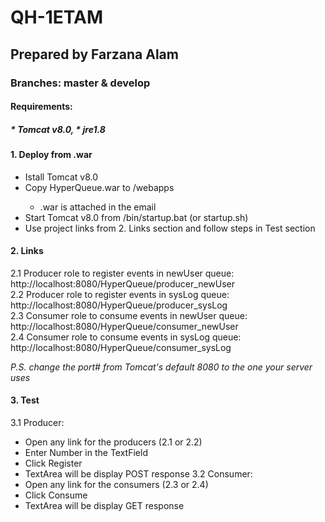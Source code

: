 # QH-1ETAM
## Prepared by Farzana Alam

### Branches: master & develop

#### Requirements: 
##### * Tomcat v8.0, * jre1.8

#### 1. Deploy from .war
* Istall Tomcat v8.0
* Copy HyperQueue.war to <Tomcat v8.0 install dir>/webapps
  * .war is attached in the email
* Start Tomcat v8.0 from <Tomcat v8.0 install dir>/bin/startup.bat (or startup.sh)
* Use project links from 2. Links section and follow steps in Test section
 
#### 2. Links
2.1 Producer role to register events in newUser queue: http://localhost:8080/HyperQueue/producer_newUser  
2.2 Producer role to register events in sysLog queue: http://localhost:8080/HyperQueue/producer_sysLog  
2.3 Consumer role to consume events in newUser queue: http://localhost:8080/HyperQueue/consumer_newUser  
2.4 Consumer role to consume events in sysLog queue: http://localhost:8080/HyperQueue/consumer_sysLog  

_P.S. change the port# from Tomcat's default 8080 to the one your server uses_

#### 3. Test
3.1 Producer:  
* Open any link for the producers (2.1 or 2.2)
* Enter Number in the TextField
* Click Register
* TextArea will be display POST response
3.2 Consumer:
* Open any link for the consumers (2.3 or 2.4)
* Click Consume
* TextArea will be display GET response
